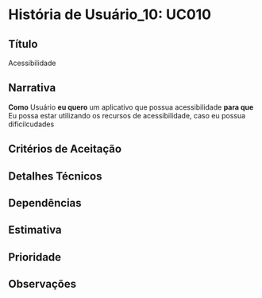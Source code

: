  # História de Usuário_10: UC010

## Título
Acessibilidade

## Narrativa

**Como** Usuário
**eu quero** um aplicativo que possua acessibilidade
**para que** Eu possa estar utilizando os recursos de acessibilidade, caso eu possua dificilcudades

## Critérios de Aceitação

## Detalhes Técnicos



## Dependências



## Estimativa



## Prioridade



## Observações

